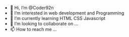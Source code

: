 - 👋 Hi, I’m @Coder92n
- 👀 I’m interested in web development and Programming
- 🌱 I’m currently learning HTML CSS Javascript
- 💞️ I’m looking to collaborate on ...
- 📫 How to reach me ...

<!---
Coder92n/Coder92n is a ✨ special ✨ repository because its `README.md` (this file) appears on your GitHub profile.
You can click the Preview link to take a look at your changes.
--->
